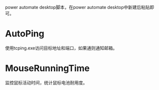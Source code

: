 power automate desktop脚本，在power automate desktop中新建后粘贴即可。

# AutoPing
使用tcping.exe访问目标地址和端口，如果通则通知邮箱。

# MouseRunningTime
监控鼠标活动时间，统计鼠标电池耐用度。
